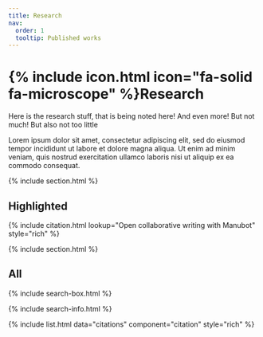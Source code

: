 ```yaml
---
title: Research
nav:
  order: 1
  tooltip: Published works
---
```


# {% include icon.html icon="fa-solid fa-microscope" %}Research

Here is the research stuff, that is being noted here! And even more! But not much! But also not too little

Lorem ipsum dolor sit amet, consectetur adipiscing elit, sed do eiusmod tempor incididunt ut labore et dolore magna aliqua.
Ut enim ad minim veniam, quis nostrud exercitation ullamco laboris nisi ut aliquip ex ea commodo consequat.

{% include section.html %}

## Highlighted

{% include citation.html lookup="Open collaborative writing with Manubot" style="rich" %}

{% include section.html %}

## All

{% include search-box.html %}

{% include search-info.html %}

{% include list.html data="citations" component="citation" style="rich" %}
